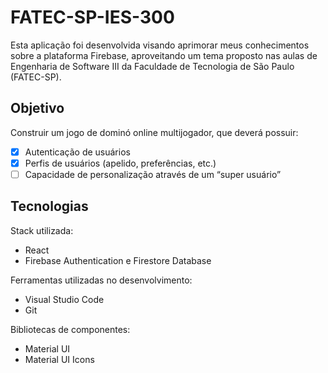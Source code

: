 # FATEC-SP-IES-300

Esta aplicação foi desenvolvida visando aprimorar meus conhecimentos sobre a plataforma Firebase, aproveitando um tema proposto nas aulas de Engenharia de Software III da Faculdade de Tecnologia de São Paulo (FATEC-SP).

## Objetivo

Construir um jogo de dominó online multijogador, que deverá possuir:

- [x] Autenticação de usuários
- [x] Perfis de usuários (apelido, preferências, etc.)
- [ ] Capacidade de personalização através de um “super usuário”

## Tecnologias

Stack utilizada:
* React
* Firebase Authentication e Firestore Database

Ferramentas utilizadas no desenvolvimento:
* Visual Studio Code
* Git

Bibliotecas de componentes:
* Material UI
* Material UI Icons
